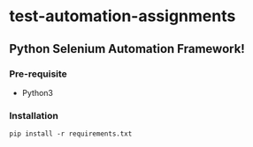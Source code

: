 # test-automation-assignments
## Python Selenium Automation Framework!

### Pre-requisite
- Python3

### Installation 
`pip install -r requirements.txt`


